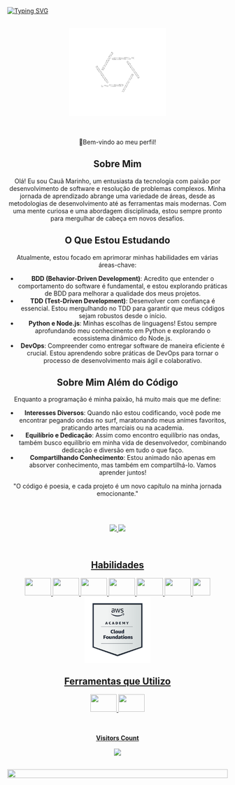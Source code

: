 
[![Typing SVG](https://readme-typing-svg.herokuapp.com/?color=fff&size=35&center=true&vCenter=true&width=1000&duration=3000&lines=Olá!+Meu+nome+é+Cauã+Marinho+de+Sousa;Tenho+19+anos;Back-End+Developer;Seja+bem+vindo+ao+meu+perfil!:%29)](https://git.io/typing-svg)
<div align="center">
<br>
<img align="center" height = "200" width="220"style="display: inline_block" src="https://github.com/MarinhoCM/MarinhoCM/blob/main/git.gif"></img>
</div>
<br>
<br>
<br>
<center>
    👋<bold>Bem-vindo ao meu perfil!<bold>

## Sobre Mim
Olá! Eu sou Cauã Marinho, um entusiasta da tecnologia com paixão por desenvolvimento de software e resolução de problemas complexos. Minha jornada de aprendizado abrange uma variedade de áreas, desde as metodologias de desenvolvimento até as ferramentas mais modernas. Com uma mente curiosa e uma abordagem disciplinada, estou sempre pronto para mergulhar de cabeça em novos desafios.

## O Que Estou Estudando
Atualmente, estou focado em aprimorar minhas habilidades em várias áreas-chave:

- **BDD (Behavior-Driven Development)**: Acredito que entender o comportamento do software é fundamental, e estou explorando práticas de BDD para melhorar a qualidade dos meus projetos.
- **TDD (Test-Driven Development)**: Desenvolver com confiança é essencial. Estou mergulhando no TDD para garantir que meus códigos sejam robustos desde o início.
- **Python e Node.js**: Minhas escolhas de linguagens! Estou sempre aprofundando meu conhecimento em Python e explorando o ecossistema dinâmico do Node.js.
- **DevOps**: Compreender como entregar software de maneira eficiente é crucial. Estou aprendendo sobre práticas de DevOps para tornar o processo de desenvolvimento mais ágil e colaborativo.

## Sobre Mim Além do Código
Enquanto a programação é minha paixão, há muito mais que me define:

- **Interesses Diversos**: Quando não estou codificando, você pode me encontrar pegando ondas no surf, maratonando meus animes favoritos, praticando artes marciais ou na academia.
- **Equilíbrio e Dedicação**: Assim como encontro equilíbrio nas ondas, também busco equilíbrio em minha vida de desenvolvedor, combinando dedicação e diversão em tudo o que faço.
- **Compartilhando Conhecimento**: Estou animado não apenas em absorver conhecimento, mas também em compartilhá-lo. Vamos aprender juntos!

"O código é poesia, e cada projeto é um novo capítulo na minha jornada emocionante."
</center>
<br>
<br>
<p align="center">
	<a href="https://github.com/MarinhoCM/"> 
	<img height = "166em" src = "https://github-readme-stats.vercel.app/api?username=MarinhoCM&layout=show_icons=true&theme=dark"/>
	<a href="https://github.com/MarinhoCM/"> 
	<img height = "166em" src = "https://github-readme-stats.vercel.app/api/top-langs/?username=MarinhoCM&layout=compact&langs_count=7&theme=dark" />
</p> 

<div align="center">
<br>
  <h2>
    Habilidades
  </h2>

<img height="40" width="60" src ="https://cdn.jsdelivr.net/gh/devicons/devicon/icons/java/java-original-wordmark.svg">
<img height="40" width="60" src ="https://cdn.jsdelivr.net/gh/devicons/devicon/icons/mysql/mysql-original-wordmark.svg">
<img height="40" width="60" src ="https://cdn.jsdelivr.net/gh/devicons/devicon/icons/php/php-original.svg">
<img height="40" width="60" src="https://cdn.jsdelivr.net/gh/devicons/devicon/icons/python/python-original.svg" />
<img height="40" width="60" src="https://cdn.jsdelivr.net/gh/devicons/devicon/icons/git/git-plain.svg" />
<img height="40" width="60" src="https://cdn.jsdelivr.net/gh/devicons/devicon/icons/cakephp/cakephp-original.svg"/>
<img height="40" width="40" src="https://user-images.githubusercontent.com/54821932/135734552-aa00d62e-973b-4280-8017-c2ecc13e3692.png"/><br>

<img align="center" height="150" width="150" src="https://github.com/MarinhoCM/MarinhoCM/blob/main/aws-academy-graduate-aws-academy-cloud-foundations.png"/>
<br>
<b><h2>Ferramentas que Utilizo</h2></b>
<img height="40" width="60" src = "https://camo.githubusercontent.com/3913c59c7057f9c9a7f79d63c9753930e69790c8f90fbb375a78686e96165d29/68747470733a2f2f6564656e742e6769746875622e696f2f537570657254696e7949636f6e732f696d616765732f7376672f76697375616c73747564696f636f64652e737667">
<img height="40" width="60" src="https://cdn.jsdelivr.net/gh/devicons/devicon/icons/pycharm/pycharm-original.svg" /> 
<br>
<br>
<div align="center">
<br><p align="centre"><b>Visitors Count</b></p>  
<p align="center"><img align="center" src="https://profile-counter.glitch.me/{MarinhoCM}/count.svg" /></p> 
<br></div>
<img width=100% height="60%" src="https://capsule-render.vercel.app/api?type=waving&color=000000height=120&section=footer"/>
